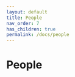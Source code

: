 ```yaml
---
layout: default
title: People
nav_order: 7
has_children: true
permalink: /docs/people
---
```


# People
